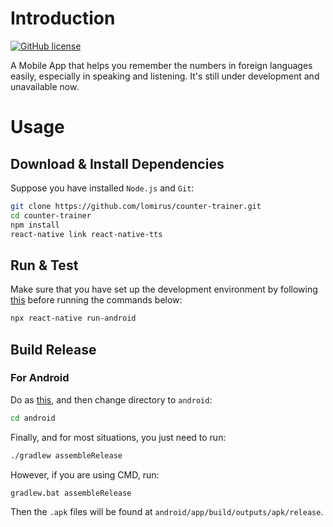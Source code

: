 # Introduction

[![GitHub license](https://img.shields.io/badge/license-MIT-brightgreen.svg)](https://github.com/lomirus/counter-trainer/blob/main/LICENSE)

A Mobile App that helps you remember the numbers in foreign languages easily, especially in speaking and listening. It's still under development and unavailable now.

# Usage

## Download & Install Dependencies

Suppose you have installed `Node.js` and `Git`:

```bash
git clone https://github.com/lomirus/counter-trainer.git
cd counter-trainer
npm install
react-native link react-native-tts
```

## Run & Test

Make sure that you have set up the development environment by following [this](https://reactnative.dev/docs/environment-setup) before running the commands below:

```bash
npx react-native run-android
```

## Build Release

### For Android

Do as [this](https://www.reactnative.dev/docs/signed-apk-android), and then change directory to `android`:
```bash
cd android
```
Finally, and for most situations, you just need to run:
```bash
./gradlew assembleRelease
```
However, if you are using CMD, run:
```bash
gradlew.bat assembleRelease
```

Then the `.apk` files will be found at `android/app/build/outputs/apk/release`.